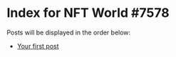 # Index for NFT World #7578
Posts will be displayed in the order below:

- [Your first post](./001-first.md)


